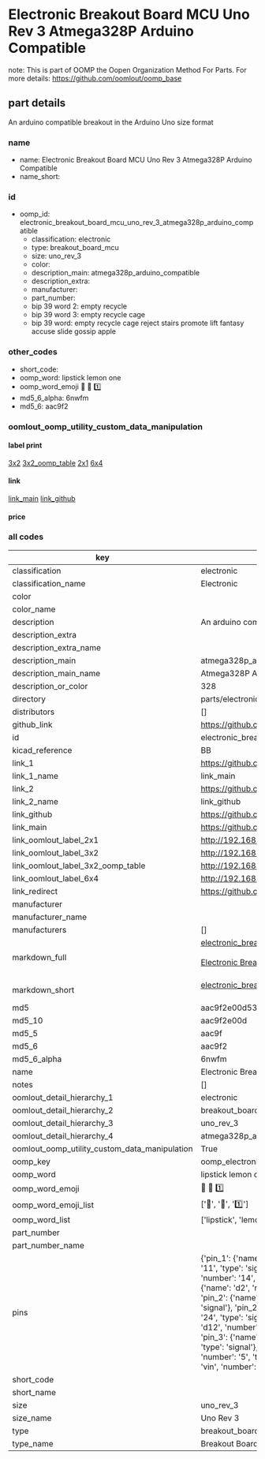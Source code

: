 # Electronic Breakout Board MCU Uno Rev 3 Atmega328P Arduino Compatible  

note: This is part of OOMP the Oopen Organization Method For Parts. For more details: https://github.com/oomlout/oomp_base

##  part details
  



An arduino compatible breakout in the Arduino Uno size format



### name
* name: Electronic Breakout Board MCU Uno Rev 3 Atmega328P Arduino Compatible
* name_short: 
### id
* oomp_id: electronic_breakout_board_mcu_uno_rev_3_atmega328p_arduino_compatible
  * classification: electronic
  * type: breakout_board_mcu
  * size: uno_rev_3
  * color: 
  * description_main: atmega328p_arduino_compatible
  * description_extra: 
  * manufacturer: 
  * part_number: 
  * bip 39 word 2: empty recycle
  * bip 39 word 3: empty recycle cage
  * bip 39 word: empty recycle cage reject stairs promote lift fantasy accuse slide gossip apple

### other_codes
* short_code: 
* oomp_word: lipstick lemon one
* oomp_word_emoji :lipstick: :lemon: :one:
* md5_6_alpha: 6nwfm
* md5_6: aac9f2






### oomlout_oomp_utility_custom_data_manipulation
#### label print
[3x2](http://192.168.1.245:1112/?label=oomp%206nwfm)
[3x2_oomp_table](http://192.168.1.108:1112/?label=oomp%206nwfm)
[2x1](http://192.168.1.242:1112/?label=oomp%206nwfm)
[6x4](http://192.168.1.55:1112/?label=oomp%206nwfm)    

#### link

[link_main](https://github.com/oomlout/oomlout_oomp_version_1_messy/tree/main/parts/electronic_breakout_board_mcu_uno_rev_3_atmega328p_arduino_compatible) [link_github](https://github.com/oomlout/oomlout_oomp_version_1_messy/tree/main/parts/electronic_breakout_board_mcu_uno_rev_3_atmega328p_arduino_compatible)                             

#### price







### all codes 
| key | value |  
| --- | --- |  
| classification | electronic |  
| classification_name | Electronic |  
| color |  |  
| color_name |  |  
| description | An arduino compatible breakout in the Arduino Uno size format |  
| description_extra |  |  
| description_extra_name |  |  
| description_main | atmega328p_arduino_compatible |  
| description_main_name | Atmega328P Arduino Compatible |  
| description_or_color | 328 |  
| directory | parts/electronic_breakout_board_mcu_uno_rev_3_atmega328p_arduino_compatible |  
| distributors | [] |  
| github_link | https://github.com/oomlout/oomlout_oomp_part_src/tree/main/parts/electronic_breakout_board_mcu_uno_rev_3_atmega328p_arduino_compatible |  
| id | electronic_breakout_board_mcu_uno_rev_3_atmega328p_arduino_compatible |  
| kicad_reference | BB |  
| link_1 | https://github.com/oomlout/oomlout_oomp_version_1_messy/tree/main/parts/electronic_breakout_board_mcu_uno_rev_3_atmega328p_arduino_compatible |  
| link_1_name | link_main |  
| link_2 | https://github.com/oomlout/oomlout_oomp_version_1_messy/tree/main/parts/electronic_breakout_board_mcu_uno_rev_3_atmega328p_arduino_compatible |  
| link_2_name | link_github |  
| link_github | https://github.com/oomlout/oomlout_oomp_version_1_messy/tree/main/parts/electronic_breakout_board_mcu_uno_rev_3_atmega328p_arduino_compatible |  
| link_main | https://github.com/oomlout/oomlout_oomp_version_1_messy/tree/main/parts/electronic_breakout_board_mcu_uno_rev_3_atmega328p_arduino_compatible |  
| link_oomlout_label_2x1 | http://192.168.1.242:1112/?label=oomp%206nwfm |  
| link_oomlout_label_3x2 | http://192.168.1.245:1112/?label=oomp%206nwfm |  
| link_oomlout_label_3x2_oomp_table | http://192.168.1.108:1112/?label=oomp%206nwfm |  
| link_oomlout_label_6x4 | http://192.168.1.55:1112/?label=oomp%206nwfm |  
| link_redirect | https://github.com/oomlout/oomlout_oomp_version_1_messy/tree/main/parts/electronic_breakout_board_mcu_uno_rev_3_atmega328p_arduino_compatible |  
| manufacturer |  |  
| manufacturer_name |  |  
| manufacturers | [] |  
| markdown_full | [electronic_breakout_board_mcu_uno_rev_3_atmega328p_arduino_compatible](none)<br>[](none)<br>[Electronic Breakout Board Mcu Uno Rev 3 Atmega328P Arduino Compatible](none)<br><br> |  
| markdown_short | [electronic_breakout_board_mcu_uno_rev_3_atmega328p_arduino_compatible](none)<br><br> |  
| md5 | aac9f2e00d53102eb0ea2b4e406cfa49 |  
| md5_10 | aac9f2e00d |  
| md5_5 | aac9f |  
| md5_6 | aac9f2 |  
| md5_6_alpha | 6nwfm |  
| name | Electronic Breakout Board MCU Uno Rev 3 Atmega328P Arduino Compatible |  
| notes | [] |  
| oomlout_detail_hierarchy_1 | electronic |  
| oomlout_detail_hierarchy_2 | breakout_board_mcu |  
| oomlout_detail_hierarchy_3 | uno_rev_3 |  
| oomlout_detail_hierarchy_4 | atmega328p_arduino_compatible |  
| oomlout_oomp_utility_custom_data_manipulation | True |  
| oomp_key | oomp_electronic_breakout_board_mcu_uno_rev_3_atmega328p_arduino_compatible |  
| oomp_word | lipstick lemon one |  
| oomp_word_emoji | :lipstick: :lemon: :one: |  
| oomp_word_emoji_list | [':lipstick:', ':lemon:', ':one:'] |  
| oomp_word_list | ['lipstick', 'lemon', 'one'] |  
| part_number |  |  
| part_number_name |  |  
| pins | {'pin_1': {'name': 'not_connected', 'number': '1', 'type': 'signal'}, 'pin_10': {'name': 'a1', 'number': '10', 'type': 'signal'}, 'pin_11': {'name': 'a2', 'number': '11', 'type': 'signal'}, 'pin_12': {'name': 'a3', 'number': '12', 'type': 'signal'}, 'pin_13': {'name': 'a4', 'number': '13', 'type': 'signal'}, 'pin_14': {'name': 'a5', 'number': '14', 'type': 'signal'}, 'pin_15': {'name': 'd0_rx', 'number': '15', 'type': 'signal'}, 'pin_16': {'name': 'd1_tx', 'number': '16', 'type': 'signal'}, 'pin_17': {'name': 'd2', 'number': '17', 'type': 'signal'}, 'pin_18': {'name': 'd3', 'number': '18', 'type': 'signal'}, 'pin_19': {'name': 'd4', 'number': '19', 'type': 'power'}, 'pin_2': {'name': 'ioref', 'number': '2', 'type': 'signal'}, 'pin_20': {'name': 'd5', 'number': '20', 'type': 'signal'}, 'pin_21': {'name': 'd6', 'number': '21', 'type': 'signal'}, 'pin_22': {'name': 'd7', 'number': '22', 'type': 'signal'}, 'pin_23': {'name': 'd8', 'number': '23', 'type': 'signal'}, 'pin_24': {'name': 'd9', 'number': '24', 'type': 'signal'}, 'pin_25': {'name': 'd10', 'number': '25', 'type': 'signal'}, 'pin_26': {'name': 'd11', 'number': '26', 'type': 'signal'}, 'pin_27': {'name': 'd12', 'number': '27', 'type': 'signal'}, 'pin_28': {'name': 'd13', 'number': '28', 'type': 'signal'}, 'pin_29': {'name': 'gnd', 'number': '29', 'type': 'power'}, 'pin_3': {'name': 'reset', 'number': '3', 'type': 'signal'}, 'pin_30': {'name': 'aref', 'number': '30', 'type': 'signal'}, 'pin_31': {'name': 'sda_d18', 'number': '31', 'type': 'signal'}, 'pin_32': {'name': 'scl_d19', 'number': '32', 'type': 'signal'}, 'pin_4': {'name': '3v3', 'number': '4', 'type': 'signal'}, 'pin_5': {'name': '5v', 'number': '5', 'type': 'signal'}, 'pin_6': {'name': 'gnd', 'number': '6', 'type': 'power'}, 'pin_7': {'name': 'gnd', 'number': '7', 'type': 'signal'}, 'pin_8': {'name': 'vin', 'number': '8', 'type': 'signal'}, 'pin_9': {'name': 'a0', 'number': '9', 'type': 'signal'}} |  
| short_code |  |  
| short_name |  |  
| size | uno_rev_3 |  
| size_name | Uno Rev 3 |  
| type | breakout_board_mcu |  
| type_name | Breakout Board MCU |  
